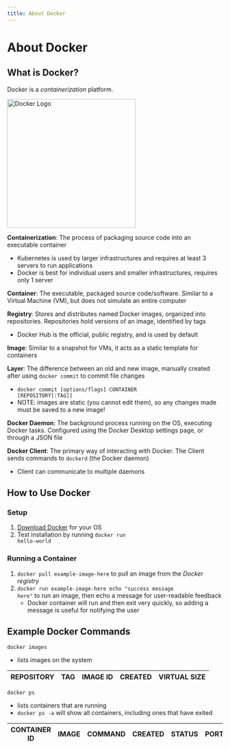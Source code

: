 ```yaml
---
title: About Docker
---
```


# About Docker
## What is Docker?
Docker is a *containerization* platform.

<img src="./images/docker-logo.png" alt="Docker Logo" width="300" />

  **Containerization**: The process of packaging source code into an executable container
  - Kubernetes is used by larger infrastructures and requires at least 3 servers to run applications
  - Docker is best for individual users and smaller infrastructures, requires only 1 server
  
  **Container**: The executable, packaged source code/software. Similar to a Virtual Machine (VM), but does not simulate an entire computer
  
  **Registry**: Stores and distributes named Docker images, organized into repositories. Repositories hold versions of an image, identified by tags
  - Docker Hub is the official, public registry, and is used by default
  
  **Image**: Similar to a snapshot for VMs, it acts as a static template for containers
  
  **Layer**: The difference between an old and new image, manually created after using <code>docker commit</code> to commit file changes
  - <code>docker commit [options/flags] CONTAINER [REPOSITORY[:TAG]]</code>
  - NOTE: images are static (you cannot edit them), so any changes made must be saved to a new image!

  **Docker Daemon**: The background process running on the OS, executing Docker tasks. Configured using the Docker Desktop settings page, or through a JSON file

  **Docker Client**: The primary way of interacting with Docker. The Client sends commands to <code>dockerd</code> (the Docker daemon)
  - Client can communicate to multiple daemons
  
## How to Use Docker
### Setup
1. [Download Docker](https://www.docker.com/get-started/) for your OS
2. Test installation by running <code>docker run hello-world</code>

### Running a Container
1. <code>docker pull example-image-here</code> to pull an image from the *Docker registry*
2. <code>docker run example-image-here echo "success message here"</code> to run an image, then echo a message for user-readable feedback
   - Docker container will run and then exit very quickly, so adding a message is useful for notifying the user

## Example Docker Commands
<code>docker images</code>
- lists images on the system
  
| REPOSITORY | TAG | IMAGE ID | CREATED | VIRTUAL SIZE |
| --- | --- | --- | --- | --- |

<code>docker ps</code>
- lists containers that are running
- <code>docker ps -a</code> will show all containers, including ones that have exited
  
| CONTAINER ID | IMAGE | COMMAND | CREATED | STATUS | PORTS | NAMES |
| --- | --- | --- | --- | --- | --- | --- |

